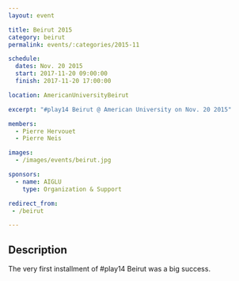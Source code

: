 ```yaml
---
layout: event

title: Beirut 2015
category: beirut
permalink: events/:categories/2015-11

schedule:
  dates: Nov. 20 2015
  start: 2017-11-20 09:00:00
  finish: 2017-11-20 17:00:00

location: AmericanUniversityBeirut

excerpt: "#play14 Beirut @ American University on Nov. 20 2015"

members:
  - Pierre Hervouet
  - Pierre Neis

images:
  - /images/events/beirut.jpg

sponsors:
  - name: AIGLU
    type: Organization & Support

redirect_from:
 - /beirut

---
```


## Description
The very first installment of #play14 Beirut was a big success.
